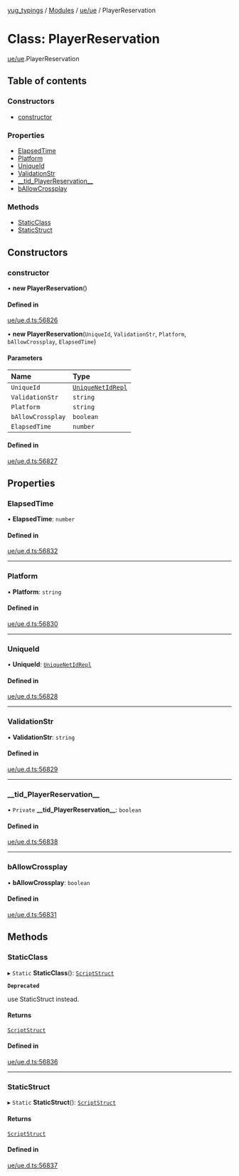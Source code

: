 [yug_typings](../README.md) / [Modules](../modules.md) / [ue/ue](../modules/ue_ue.md) / PlayerReservation

# Class: PlayerReservation

[ue/ue](../modules/ue_ue.md).PlayerReservation

## Table of contents

### Constructors

- [constructor](ue_ue.PlayerReservation.md#constructor)

### Properties

- [ElapsedTime](ue_ue.PlayerReservation.md#elapsedtime)
- [Platform](ue_ue.PlayerReservation.md#platform)
- [UniqueId](ue_ue.PlayerReservation.md#uniqueid)
- [ValidationStr](ue_ue.PlayerReservation.md#validationstr)
- [\_\_tid\_PlayerReservation\_\_](ue_ue.PlayerReservation.md#__tid_playerreservation__)
- [bAllowCrossplay](ue_ue.PlayerReservation.md#ballowcrossplay)

### Methods

- [StaticClass](ue_ue.PlayerReservation.md#staticclass)
- [StaticStruct](ue_ue.PlayerReservation.md#staticstruct)

## Constructors

### constructor

• **new PlayerReservation**()

#### Defined in

[ue/ue.d.ts:56826](https://github.com/YugMetaverse/yug_typings/blob/25cad34/ue/ue.d.ts#L56826)

• **new PlayerReservation**(`UniqueId`, `ValidationStr`, `Platform`, `bAllowCrossplay`, `ElapsedTime`)

#### Parameters

| Name | Type |
| :------ | :------ |
| `UniqueId` | [`UniqueNetIdRepl`](ue_ue.UniqueNetIdRepl.md) |
| `ValidationStr` | `string` |
| `Platform` | `string` |
| `bAllowCrossplay` | `boolean` |
| `ElapsedTime` | `number` |

#### Defined in

[ue/ue.d.ts:56827](https://github.com/YugMetaverse/yug_typings/blob/25cad34/ue/ue.d.ts#L56827)

## Properties

### ElapsedTime

• **ElapsedTime**: `number`

#### Defined in

[ue/ue.d.ts:56832](https://github.com/YugMetaverse/yug_typings/blob/25cad34/ue/ue.d.ts#L56832)

___

### Platform

• **Platform**: `string`

#### Defined in

[ue/ue.d.ts:56830](https://github.com/YugMetaverse/yug_typings/blob/25cad34/ue/ue.d.ts#L56830)

___

### UniqueId

• **UniqueId**: [`UniqueNetIdRepl`](ue_ue.UniqueNetIdRepl.md)

#### Defined in

[ue/ue.d.ts:56828](https://github.com/YugMetaverse/yug_typings/blob/25cad34/ue/ue.d.ts#L56828)

___

### ValidationStr

• **ValidationStr**: `string`

#### Defined in

[ue/ue.d.ts:56829](https://github.com/YugMetaverse/yug_typings/blob/25cad34/ue/ue.d.ts#L56829)

___

### \_\_tid\_PlayerReservation\_\_

• `Private` **\_\_tid\_PlayerReservation\_\_**: `boolean`

#### Defined in

[ue/ue.d.ts:56838](https://github.com/YugMetaverse/yug_typings/blob/25cad34/ue/ue.d.ts#L56838)

___

### bAllowCrossplay

• **bAllowCrossplay**: `boolean`

#### Defined in

[ue/ue.d.ts:56831](https://github.com/YugMetaverse/yug_typings/blob/25cad34/ue/ue.d.ts#L56831)

## Methods

### StaticClass

▸ `Static` **StaticClass**(): [`ScriptStruct`](ue_ue.ScriptStruct.md)

**`Deprecated`**

use StaticStruct instead.

#### Returns

[`ScriptStruct`](ue_ue.ScriptStruct.md)

#### Defined in

[ue/ue.d.ts:56836](https://github.com/YugMetaverse/yug_typings/blob/25cad34/ue/ue.d.ts#L56836)

___

### StaticStruct

▸ `Static` **StaticStruct**(): [`ScriptStruct`](ue_ue.ScriptStruct.md)

#### Returns

[`ScriptStruct`](ue_ue.ScriptStruct.md)

#### Defined in

[ue/ue.d.ts:56837](https://github.com/YugMetaverse/yug_typings/blob/25cad34/ue/ue.d.ts#L56837)
